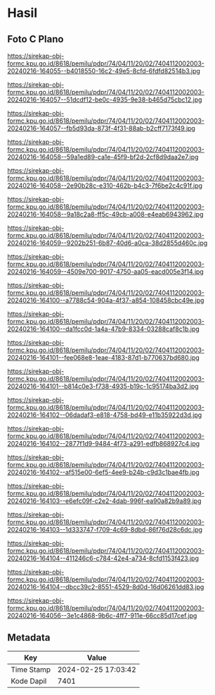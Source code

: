 # Hasil

## Foto C Plano

https://sirekap-obj-formc.kpu.go.id/8618/pemilu/pdpr/74/04/11/20/02/7404112002003-20240216-164055--b4018550-16c2-49e5-8cfd-6fdfd82514b3.jpg

https://sirekap-obj-formc.kpu.go.id/8618/pemilu/pdpr/74/04/11/20/02/7404112002003-20240216-164057--51dcdf12-be0c-4935-9e38-b465d75cbc12.jpg

https://sirekap-obj-formc.kpu.go.id/8618/pemilu/pdpr/74/04/11/20/02/7404112002003-20240216-164057--fb5d93da-873f-4f31-88ab-b2cff7173f49.jpg

https://sirekap-obj-formc.kpu.go.id/8618/pemilu/pdpr/74/04/11/20/02/7404112002003-20240216-164058--59a1ed89-ca1e-45f9-bf2d-2cf8d9daa2e7.jpg

https://sirekap-obj-formc.kpu.go.id/8618/pemilu/pdpr/74/04/11/20/02/7404112002003-20240216-164058--2e90b28c-e310-462b-b4c3-7f6be2c4c91f.jpg

https://sirekap-obj-formc.kpu.go.id/8618/pemilu/pdpr/74/04/11/20/02/7404112002003-20240216-164058--9a18c2a8-ff5c-49cb-a008-e4eab6943962.jpg

https://sirekap-obj-formc.kpu.go.id/8618/pemilu/pdpr/74/04/11/20/02/7404112002003-20240216-164059--9202b251-6b87-40d6-a0ca-38d2855d460c.jpg

https://sirekap-obj-formc.kpu.go.id/8618/pemilu/pdpr/74/04/11/20/02/7404112002003-20240216-164059--4509e700-9017-4750-aa05-eacd005e3f14.jpg

https://sirekap-obj-formc.kpu.go.id/8618/pemilu/pdpr/74/04/11/20/02/7404112002003-20240216-164100--a7788c54-904a-4f37-a854-108458cbc49e.jpg

https://sirekap-obj-formc.kpu.go.id/8618/pemilu/pdpr/74/04/11/20/02/7404112002003-20240216-164100--da1fcc0d-1a4a-47b9-8334-03288caf8c1b.jpg

https://sirekap-obj-formc.kpu.go.id/8618/pemilu/pdpr/74/04/11/20/02/7404112002003-20240216-164101--fee068e8-1eae-4183-87d1-b770637bd680.jpg

https://sirekap-obj-formc.kpu.go.id/8618/pemilu/pdpr/74/04/11/20/02/7404112002003-20240216-164101--b814c0e3-f738-4935-b19c-1c95174ba3d2.jpg

https://sirekap-obj-formc.kpu.go.id/8618/pemilu/pdpr/74/04/11/20/02/7404112002003-20240216-164102--06dadaf3-e818-4758-bd49-e11b35922d3d.jpg

https://sirekap-obj-formc.kpu.go.id/8618/pemilu/pdpr/74/04/11/20/02/7404112002003-20240216-164102--2877f1d9-9484-4f73-a291-edfb868927c4.jpg

https://sirekap-obj-formc.kpu.go.id/8618/pemilu/pdpr/74/04/11/20/02/7404112002003-20240216-164102--af515e00-6ef5-4ee9-b24b-c9d3c1bae4fb.jpg

https://sirekap-obj-formc.kpu.go.id/8618/pemilu/pdpr/74/04/11/20/02/7404112002003-20240216-164103--e6efc09f-c2e2-4dab-996f-ea90a82b9a89.jpg

https://sirekap-obj-formc.kpu.go.id/8618/pemilu/pdpr/74/04/11/20/02/7404112002003-20240216-164103--1d333747-f709-4c69-8dbd-86f76d28c6dc.jpg

https://sirekap-obj-formc.kpu.go.id/8618/pemilu/pdpr/74/04/11/20/02/7404112002003-20240216-164104--411246c6-c784-42e4-a734-8cfd1153f423.jpg

https://sirekap-obj-formc.kpu.go.id/8618/pemilu/pdpr/74/04/11/20/02/7404112002003-20240216-164104--dbcc39c2-8551-4529-8d0d-16d06261dd83.jpg

https://sirekap-obj-formc.kpu.go.id/8618/pemilu/pdpr/74/04/11/20/02/7404112002003-20240216-164056--3e1c4868-9b6c-4ff7-911e-66cc85d17cef.jpg


## Metadata

| Key        | Value               |
| ---------- | ------------------- |
| Time Stamp | 2024-02-25 17:03:42 |
| Kode Dapil | 7401                |



